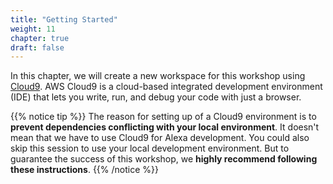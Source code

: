 ```yaml
---
title: "Getting Started"
weight: 11
chapter: true
draft: false
---
```


In this chapter, we will create a new workspace for this workshop using [Cloud9](https://aws.amazon.com/cloud9/).
AWS Cloud9 is a cloud-based integrated development environment (IDE) that lets you write, run, and debug your code 
with just a browser.

{{% notice tip %}}
The reason for setting up of a Cloud9 environment is to **prevent dependencies conflicting with your local 
environment**. It doesn't mean that we have to use Cloud9 for Alexa development.
You could also skip this session to use your local development environment. But to guarantee the success of this 
workshop, we **highly recommend following these instructions**.
{{% /notice %}}




